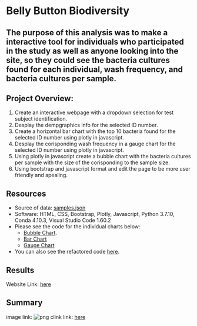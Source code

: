 # Belly Button Biodiversity

## The purpose of this analysis was to make a interactive tool for individuals who participated in the study as well as anyone looking into the site, so they could see the bacteria cultures found for each individual, wash frequency, and bacteria cultures per sample.

## Project Overview:
1. Create an interactive webpage with a dropdown selection for test subject identification.
2. Desplay the dempgraphics info for the selected ID number.
3. Create a horizontal bar chart with the top 10 bacteria found for the selected ID number using plotly in javascript.
4. Desplay the corisponding wash frequency in a gauge chart for the selected ID number using plotly in javascript.
5. Using plotly in javascript create a bubble chart with the bacteria cultures per sample with the size of the corisponding to the sample size.
6. Using bootstrap and javascript format and edit the page to be more user friendly and apealing. 

## Resources
- Source of data: [samples.json](https://github.com/mthalken/Belly_Button_Biodiversity/blob/main/web_page/samples.json)
- Software: HTML, CSS, Bootstrap, Plotly, Javascript, Python 3.7.10, Conda 4.10.3, Visual Studio Code 1.60.2
- Please see the code for the individual charts below:
    - [Bubble Chart](https://github.com/mthalken/Belly_Button_Biodiversity/blob/main/web_page/static/js/bubble.js).
    - [Bar Chart](https://github.com/mthalken/Belly_Button_Biodiversity/blob/main/web_page/static/js/bar.js)
    - [Gauge Chart](https://github.com/mthalken/Belly_Button_Biodiversity/blob/main/web_page/static/js/guage.js)
- You can also see the refactored code [here](https://github.com/mthalken/Belly_Button_Biodiversity/blob/main/web_page/static/js/charts.js).

## Results 
Website Link: [here](link)



## Summary




image link: ![png](link)
clink link: [here](link)
